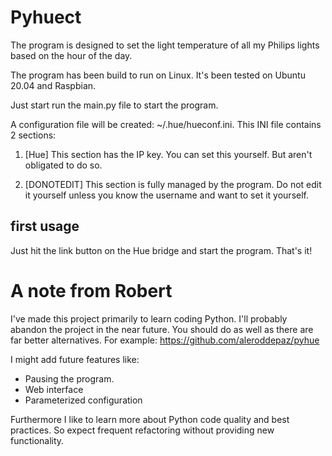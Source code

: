 # Pyhuect
The program is designed to set the light temperature of all my Philips lights based on the hour of the day.

The program has been build to run on Linux. It's been tested on Ubuntu 20.04 and Raspbian.

Just start run the main.py file to start the program.

A configuration file will be created: ~/.hue/hueconf.ini. This INI file contains 2 sections:
1. [Hue]
This section has the IP key. You can set this yourself. But aren't obligated to do so.

2. [DONOTEDIT]
This section is fully managed by the program. Do not edit it yourself unless you know the username and want to set it yourself.

## first usage
Just hit the link button on the Hue bridge and start the program.
That's it!

# A note from Robert
I've made this project primarily to learn coding Python. I'll probably abandon the project in the near future. You should do as well as there are far better alternatives.
For example: https://github.com/aleroddepaz/pyhue

I might add future features like:
- Pausing the program.
- Web interface
- Parameterized configuration

Furthermore I like to learn more about Python code quality and best practices. So expect frequent refactoring without providing new functionality.